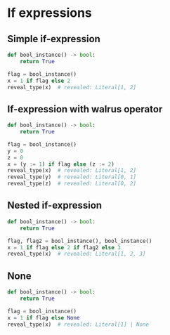 # If expressions

## Simple if-expression

```py
def bool_instance() -> bool:
    return True

flag = bool_instance()
x = 1 if flag else 2
reveal_type(x)  # revealed: Literal[1, 2]
```

## If-expression with walrus operator

```py
def bool_instance() -> bool:
    return True

flag = bool_instance()
y = 0
z = 0
x = (y := 1) if flag else (z := 2)
reveal_type(x)  # revealed: Literal[1, 2]
reveal_type(y)  # revealed: Literal[0, 1]
reveal_type(z)  # revealed: Literal[0, 2]
```

## Nested if-expression

```py
def bool_instance() -> bool:
    return True

flag, flag2 = bool_instance(), bool_instance()
x = 1 if flag else 2 if flag2 else 3
reveal_type(x)  # revealed: Literal[1, 2, 3]
```

## None

```py
def bool_instance() -> bool:
    return True

flag = bool_instance()
x = 1 if flag else None
reveal_type(x)  # revealed: Literal[1] | None
```
